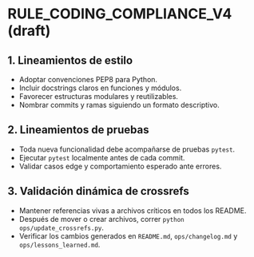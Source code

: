# RULE_CODING_COMPLIANCE_V4 (draft)

## 1. Lineamientos de estilo
- Adoptar convenciones PEP8 para Python.
- Incluir docstrings claros en funciones y módulos.
- Favorecer estructuras modulares y reutilizables.
- Nombrar commits y ramas siguiendo un formato descriptivo.

## 2. Lineamientos de pruebas
- Toda nueva funcionalidad debe acompañarse de pruebas `pytest`.
- Ejecutar `pytest` localmente antes de cada commit.
- Validar casos edge y comportamiento esperado ante errores.

## 3. Validación dinámica de crossrefs
- Mantener referencias vivas a archivos críticos en todos los README.
- Después de mover o crear archivos, correr `python ops/update_crossrefs.py`.
- Verificar los cambios generados en `README.md`, `ops/changelog.md` y `ops/lessons_learned.md`.

